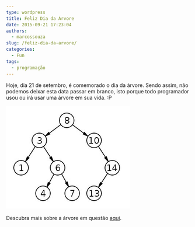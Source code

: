 ```yaml
---
type: wordpress
title: Feliz Dia da Árvore
date: 2015-09-21 17:23:04
authors:
  - marcossouza
slug: /feliz-dia-da-arvore/
categories:
  - Fun
tags:
  - programação
---
```


Hoje, dia 21 de setembro, é comemorado o dia da árvore. Sendo assim, não podemos deixar esta data passar em branco, isto porque todo programador usou ou irá usar uma árvore em sua vida. :P

<a href="/images/wp-content/uploads/2015/09/ArvoreBinaria1.jpg"><img class="size-full wp-image-3386 aligncenter" src="/images/wp-content/uploads/2015/09/ArvoreBinaria1.jpg" alt="ArvoreBinaria1" width="340" height="282" /></a>

Descubra mais sobre a árvore em questão <a href="https://pt.wikipedia.org/wiki/%C3%81rvore_bin%C3%A1ria" target="_blank">aqui</a>.